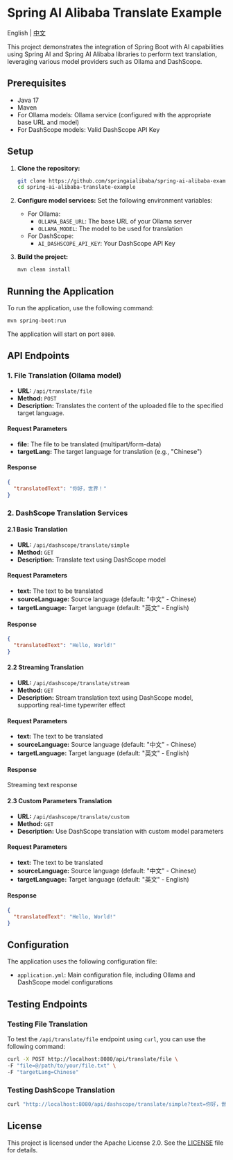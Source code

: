 # Spring AI Alibaba Translate Example

English | [中文](README.md)

This project demonstrates the integration of Spring Boot with AI capabilities using Spring AI and Spring AI Alibaba libraries to perform text translation, leveraging various model providers such as Ollama and DashScope.

## Prerequisites

- Java 17
- Maven
- For Ollama models: Ollama service (configured with the appropriate base URL and model)
- For DashScope models: Valid DashScope API Key

## Setup

1. **Clone the repository:**
   ```sh
   git clone https://github.com/springaialibaba/spring-ai-alibaba-examples.git
   cd spring-ai-alibaba-translate-example
   ```

2. **Configure model services:**
   Set the following environment variables:
   - For Ollama:
     - `OLLAMA_BASE_URL`: The base URL of your Ollama server
     - `OLLAMA_MODEL`: The model to be used for translation
   - For DashScope:
     - `AI_DASHSCOPE_API_KEY`: Your DashScope API Key

3. **Build the project:**
   ```sh
   mvn clean install
   ```

## Running the Application

To run the application, use the following command:
```sh
mvn spring-boot:run
```

The application will start on port `8080`.

## API Endpoints

### 1. File Translation (Ollama model)

- **URL:** `/api/translate/file`
- **Method:** `POST`
- **Description:** Translates the content of the uploaded file to the specified target language.

#### Request Parameters
- **file:** The file to be translated (multipart/form-data)
- **targetLang:** The target language for translation (e.g., "Chinese")

#### Response
```json
{
  "translatedText": "你好，世界！"
}
```

### 2. DashScope Translation Services

#### 2.1 Basic Translation

- **URL:** `/api/dashscope/translate/simple`
- **Method:** `GET`
- **Description:** Translate text using DashScope model

#### Request Parameters
- **text:** The text to be translated
- **sourceLanguage:** Source language (default: "中文" - Chinese)
- **targetLanguage:** Target language (default: "英文" - English)

#### Response
```json
{
  "translatedText": "Hello, World!"
}
```

#### 2.2 Streaming Translation

- **URL:** `/api/dashscope/translate/stream`
- **Method:** `GET`
- **Description:** Stream translation text using DashScope model, supporting real-time typewriter effect

#### Request Parameters
- **text:** The text to be translated
- **sourceLanguage:** Source language (default: "中文" - Chinese)
- **targetLanguage:** Target language (default: "英文" - English)

#### Response
Streaming text response

#### 2.3 Custom Parameters Translation

- **URL:** `/api/dashscope/translate/custom`
- **Method:** `GET`
- **Description:** Use DashScope translation with custom model parameters

#### Request Parameters
- **text:** The text to be translated
- **sourceLanguage:** Source language (default: "中文" - Chinese)
- **targetLanguage:** Target language (default: "英文" - English)

#### Response
```json
{
  "translatedText": "Hello, World!"
}
```

## Configuration

The application uses the following configuration file:

- `application.yml`: Main configuration file, including Ollama and DashScope model configurations

## Testing Endpoints

### Testing File Translation

To test the `/api/translate/file` endpoint using `curl`, you can use the following command:

```sh
curl -X POST http://localhost:8080/api/translate/file \
-F "file=@/path/to/your/file.txt" \
-F "targetLang=Chinese"
```

### Testing DashScope Translation

```sh
curl "http://localhost:8080/api/dashscope/translate/simple?text=你好，世界！&sourceLanguage=中文&targetLanguage=英文"
```

## License

This project is licensed under the Apache License 2.0. See the [LICENSE](../../LICENSE) file for details. 
